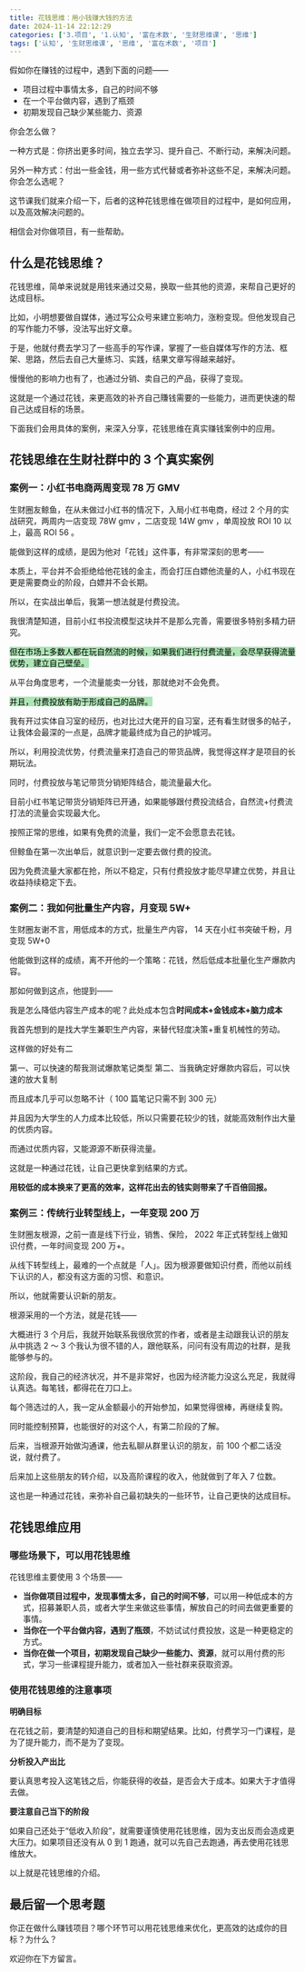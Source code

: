 ```yaml
---
title: 花钱思维：用小钱赚大钱的方法
date: 2024-11-14 22:12:29
categories: ['3.项目', '1.认知', '富在术数', '生财思维课', '思维']
tags: ['认知', '生财思维课', '思维', '富在术数', '项目']
---
```


假如你在赚钱的过程中，遇到下面的问题——

- 项目过程中事情太多，自己的时间不够
- 在一个平台做内容，遇到了瓶颈
- 初期发现自己缺少某些能力、资源

你会怎么做？

一种方式是：你挤出更多时间，独立去学习、提升自己、不断行动，来解决问题。

另外一种方式：付出一些金钱，用一些方式代替或者弥补这些不足，来解决问题。你会怎么选呢？

这节课我们就来介绍一下，后者的这种花钱思维在做项目的过程中，是如何应用，以及高效解决问题的。

相信会对你做项目，有一些帮助。
  
  
## 什么是花钱思维？

花钱思维，简单来说就是用钱来通过交易，换取一些其他的资源，来帮自己更好的达成目标。

比如，小明想要做自媒体，通过写公众号来建立影响力，涨粉变现。但他发现自己的写作能力不够，没法写出好文章。

于是，他就付费去学习了一些高手的写作课，掌握了一些自媒体写作的方法、框架、思路，然后去自己大量练习、实践，结果文章写得越来越好。

慢慢他的影响力也有了，也通过分销、卖自己的产品，获得了变现。

这就是一个通过花钱，来更高效的补齐自己賺钱需要的一些能力，进而更快速的帮自己达成目标的场景。

下面我们会用具体的案例，来深入分享，花钱思维在真实赚钱案例中的应用。
  
  
## 花钱思维在生财社群中的 3 个真实案例

  
  
### 案例一：小红书电商两周变现 78 万 GMV

生财圈友鲸鱼，在从未做过小红书的情况下，入局小红书电商，经过 2 个月的实战研究，两周内一店变现 78W gmv ，二店变现 14W gmv ，单周投放 ROI 10 以上，最高 ROI 56 。

能做到这样的成绩，是因为他对「花钱」这件事，有非常深刻的思考——

本质上，平台并不会拒绝给他花钱的金主，而会打压白嫖他流量的人，小红书现在更是需要商业的阶段，白嫖并不会长期。

所以，在实战出单后，我第一想法就是付费投流。

我很清楚知道，目前小红书投流模型这块并不是那么完善，需要很多特别多精力研究。

<mark style="background: #83d98fA6;">但在市场上多数人都在玩自然流的时候，如果我们进行付费流量，会尽早获得流量优势，建立自己壁垒。</mark>

从平台角度思考，一个流量能卖一分钱，那就绝对不会免费。

<mark style="background: #83d98fA6;">并且，付费投放有助于形成自己的品牌。</mark>

我有开过实体自习室的经历，也对比过大佬开的自习室，还有看生财很多的帖子，让我体会最深的一点是，品牌才能最终成为自己的护城河。

所以，利用投流优势，付费流量来打造自己的带货品牌，我觉得这样才是项目的长期玩法。

同时，付费投放与笔记带货分销矩阵结合，能流量最大化。

目前小红书笔记带货分销矩阵已开通，如果能够跟付费投流结合，自然流+付费流打法的流量会实现最大化。

按照正常的思维，如果有免费的流量，我们一定不会愿意去花钱。

但鲸鱼在第一次出单后，就意识到一定要去做付费的投流。

因为免费流量大家都在抢，所以不稳定，只有付费投放才能尽早建立优势，并且让收益持续稳定下去。
  
  
### 案例二：我如何批量生产内容，月变现 5W+

生财圈友谢不言，用低成本的方式，批量生产内容， 14 天在小红书突破千粉，月变现 5W+0

他能做到这样的成绩，离不开他的一个策略：花钱，然后低成本批量化生产爆款内容。

那如何做到这点，他提到——

我是怎么降低内容生产成本的呢？此处成本包含**时间成本+金钱成本+脑力成本**

我首先想到的是找大学生兼职生产内容，来替代轻度决策+重复机械性的劳动。

这样做的好处有二

第一、可以快速的帮我测试爆款笔记类型
第二、当我确定好爆款内容后，可以快速的放大复制

而且成本几乎可以忽略不计（ 100 篇笔记只需不到 300 元）

并且因为大学生的人力成本比较低，所以只需要花较少的钱，就能高效制作出大量的优质内容。

而通过优质内容，又能源源不断获得流量。

这就是一种通过花钱，让自己更快拿到结果的方式。

**用较低的成本换来了更高的效率，这样花出去的钱实则带来了千百倍回报。**
  
  
### 案例三：传统行业转型线上，一年变现 200 万

生财圈友根源，之前一直是线下行业，销售、保险， 2022 年正式转型线上做知识付费，一年时间变现 200 万+。

从线下转型线上，最难的一个点就是「人」。因为根源要做知识付费，而他以前线下认识的人，都没有这方面的习惯、和意识。

所以，他就需要认识新的朋友。

根源采用的一个方法，就是花钱——

大概进行 3 个月后，我就开始联系我很欣赏的作者，或者是主动跟我认识的朋友从中挑选 2 ～ 3 个我认为很不错的人，跟他联系，问问有没有周边的社群，是我能够参与的。

这阶段，我自己的经济状况，并不是非常好，也因为经济能力没这么充足，我就得认真选。每笔钱，都得花在刀口上。

每个筛选过的人，我一定从金额最小的开始参加，如果觉得很棒，再继续复购。

同时能控制预算，也能很好的对这个人，有第二阶段的了解。

后来，当根源开始做沟通课，他去私聊从群里认识的朋友，前 100 个都二话没说，就付费了。

后来加上这些朋友的转介绍，以及高阶课程的收入，他就做到了年入 7 位数。

这也是一种通过花钱，来弥补自己最初缺失的一些环节，让自己更快的达成目标。
  
  
## 花钱思维应用

  
  
### 哪些场景下，可以用花钱思维

花钱思维主要使用 3 个场景——

- **当你做项目过程中，发现事情太多，自己的时间不够**，可以用一种低成本的方式，招募兼职人员，或者大学生来做这些事情，解放自己的时间去做更重要的事情。
- **当你在一个平台做内容，遇到了瓶颈**，不妨试试付费投放，这是一种更稳定的方式。
- **当你在做一个项目，初期发现自己缺少一些能力、资源**，就可以用付费的形式，学习一些课程提升能力，或者加入一些社群来获取资源。
  
  
### 使用花钱思维的注意事项

**明确目标**

在花钱之前，要清楚的知道自己的目标和期望结果。比如，付费学习一门课程，是为了提升能力，而不是为了变现。

**分析投入产出比**

要认真思考投入这笔钱之后，你能获得的收益，是否会大于成本。如果大于才值得去做。

**要注意自己当下的阶段**

如果自己还处于“低收入阶段”，就需要谨慎使用花钱思维，因为支出反而会造成更大压力。如果项目还没有从 0 到 1 跑通，就可以先自己去跑通，再去使用花钱思维放大。

以上就是花钱思维的介绍。
  
  
## 最后留一个思考题

你正在做什么赚钱项目？哪个环节可以用花钱思维来优化，更高效的达成你的目标？为什么？

欢迎你在下方留言。






















